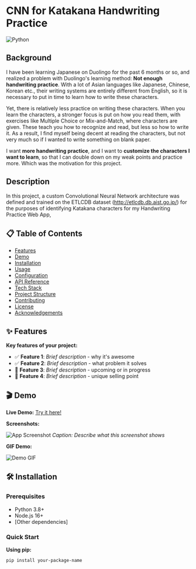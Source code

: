 # CNN for Katakana Handwriting Practice

![Python](https://img.shields.io/badge/python-3.8%2B-blue)

## Background
I have been learning Japanese on Duolingo for the past 6 months or so, and realized a problem with Duolingo's learning method: **Not enough handwriting practice**. With a lot of Asian languages like Japanese, Chinese, Korean etc., their writing systems are entirely different from English, so it is necessary to put in time to learn how to write these characters. 

Yet, there is relatively less practice on writing these characters. When you learn the characters, a stronger focus is put on how you read them, with exercises like Multiple Choice or Mix-and-Match, where characters are given. These teach you how to recognize and read, but less so how to write it. As a result, I find myself being decent at reading the characters, but not very much so if I wanted to write something on blank paper.

I want **more handwriting practice**, and I want to **customize the characters I want to learn**, so that I can double down on my weak points and practice more. Which was the motivation for this project.

## Description
In this project, a custom Convolutional Neural Network architecture was defined and trained on the ETLCDB dataset (http://etlcdb.db.aist.go.jp/) for the purposes of identifying Katakana characters for my Handwriting Practice Web App,

## 📋 Table of Contents
- [Features](#-features)
- [Demo](#-demo)
- [Installation](#-installation)
- [Usage](#-usage)
- [Configuration](#-configuration)
- [API Reference](#-api-reference)
- [Tech Stack](#-tech-stack)
- [Project Structure](#-project-structure)
- [Contributing](#-contributing)
- [License](#-license)
- [Acknowledgements](#-acknowledgements)

## ✨ Features

**Key features of your project:**

- ✅ **Feature 1**: *Brief description* - why it's awesome
- ✅ **Feature 2**: *Brief description* - what problem it solves
- 🔄 **Feature 3**: *Brief description* - upcoming or in progress
- 🎯 **Feature 4**: *Brief description* - unique selling point

## 🎬 Demo

**Live Demo:** [Try it here!](https://your-demo-link.com)

**Screenshots:**

![App Screenshot](https://via.placeholder.com/800x400/2c3e50/ffffff?text=Your+Screenshot+Here)
*Caption: Describe what this screenshot shows*

**GIF Demo:**

![Demo GIF](https://via.placeholder.com/800x400/34495e/ffffff?text=Animated+GIF+Demo)

## 🛠 Installation

### Prerequisites
- Python 3.8+
- Node.js 16+
- [Other dependencies]

### Quick Start

**Using pip:**
```bash
pip install your-package-name
